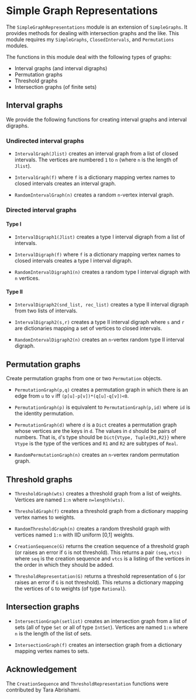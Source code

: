 # Simple Graph Representations

The `SimpleGraphRepresentations` module is an extension of
`SimpleGraphs`. It provides methods for dealing with intersection
graphs and the like.
This module requires my
`SimpleGraphs`, `ClosedIntervals`, and
`Permutations` modules.

The functions in this module deal with the following types of graphs:

+ Interval graphs (and interval digraphs)
+ Permutation graphs
+ Threshold graphs
+ Intersection graphs (of finite sets)

## Interval graphs

We provide the following functions for creating interval graphs and
interval digraphs.

### Undirected interval graphs

+ `IntervalGraph(Jlist)` creates an interval graph from a list of
  closed intervals. The vertices are numbered `1` to `n` (where `n` is
  the length of `Jlist`).

+ `IntervalGraph(f)` where `f` is a dictionary mapping vertex names to
  closed intervals creates an interval graph.

+ `RandomIntervalGraph(n)` creates a random `n`-vertex interval graph.

### Directed interval graphs

#### Type I

+ `IntervalDigraph1(Jlist)` creates a type I interval digraph from a
  list of intervals.

+ `IntervalDigraph(f)` where `f` is a dictionary mapping vertex names
  to closed intervals creates a type I interval digraph.

+ `RandomIntervalDigraph1(n)` creates a random type I interval digraph
  with `n` vertices.


#### Type II

+ `IntervalDigraph2(snd_list, rec_list)` creates a type II interval
  digraph from two lists of intervals.

+ `IntervalDigraph2(s,r)` creates a type II interval digraph where `s`
  and `r` are dictionaries mapping a set of vertices to closed
  intervals.

+ `RandomIntervalDigraph2(n)` creates an `n`-vertex random type II
  interval digraph.


## Permutation graphs

Create permutation graphs from one or two `Permutation` objects.

+ `PermutationGraph(p,q)` creates a permutation graph in which there
  is an edge from `u` to `v` iff `(p[u]-p[v])*(q[u]-q[v])<0`.

+ `PermutationGraph(p)` is equivalent to `PermutationGraph(p,id)`
  where `id` is the identity permutation.

+ `PermutationGraph(d)` where `d` is a `Dict` creates a permutation
  graph whose vertices are the keys in `d`. The values in `d` should
  be pairs of numbers. That is, `d`'s type should be
  `Dict{Vtype, Tuple{R1,R2}}` where `Vtype` is the type of the
  vertices and `R1` and `R2` are subtypes of `Real`.

+ `RandomPermutationGraph(n)` creates an `n`-vertex random permutation
  graph.




## Threshold graphs

+ `ThresholdGraph(wts)` creates a threshold graph from a list of
  weights. Vertices are named `1:n` where `n=length(wts)`.

+ `ThresholdGraph(f)` creates a threshold graph from a dictionary
  mapping vertex names to weights.

+ `RandomThresholdGraph(n)` creates a random threshold graph with
  vertices named `1:n` with IID uniform [0,1] weights.

+ `CreationSequence(G)` returns the creation sequence of a threshold
  graph (or raises an error if `G` is not threshold). This returns a
  pair `(seq,vtcs)` where `seq` is the creation sequence and `vtcs` is
  a listing of the vertices in the order in which they should be
  added.

+ `ThresholdRepresentation(G)` returns a threshold representation of
  `G` (or raises an error if `G` is not threshold). This returns a
  dictionary mapping the vertices of `G` to weights (of type
  `Rational`).


## Intersection graphs

+ `IntersectionGraph(setlist)` creates an intersection graph from a
  list of sets (all of type `Set` or all of type `IntSet`). Vertices
  are named `1:n` where `n` is the length of the list of sets.

+ `IntersectionGraph(f)` creates an intersection graph from a
  dictionary mapping vertex names to sets.


## Acknowledgement

The `CreationSequence` and `ThresholdRepresentation` functions were
contributed by Tara Abrishami.
